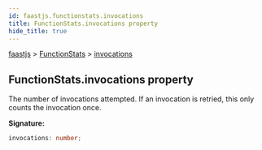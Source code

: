 ```yaml
---
id: faastjs.functionstats.invocations
title: FunctionStats.invocations property
hide_title: true
---
```

[faastjs](./faastjs.md) &gt; [FunctionStats](./faastjs.functionstats.md) &gt; [invocations](./faastjs.functionstats.invocations.md)

## FunctionStats.invocations property

The number of invocations attempted. If an invocation is retried, this only counts the invocation once.

<b>Signature:</b>

```typescript
invocations: number;
```